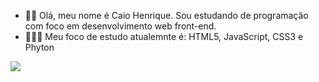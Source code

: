 - 👋🏾 Olá, meu nome é Caio Henrique. Sou estudando de programação com foco em desenvolvimento web front-end.
- 👨🏾‍💻 Meu foco de estudo atualemnte é: HTML5, JavaScript, CSS3 e Phyton

<!---
Caioblackneo/Caioblackneo is a ✨ special ✨ repository because its `README.md` (this file) appears on your GitHub profile.
You can click the Preview link to take a look at your changes.
--->

[<img src="https://img.shields.io/badge/linkedin-%230077B5.svg?&style=for-the-badge&logo=linkedin&logoColor=white"/>](https://www.linkedin.com/in/caio-henrique-da-silva-30771b14b/)
